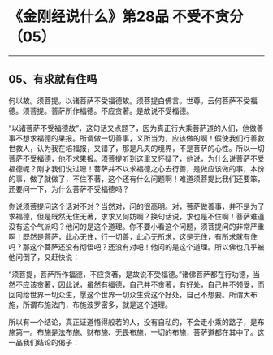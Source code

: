 # 《金刚经说什么》第28品 不受不贪分（05）

------

## 05、有求就有住吗

何以故。须菩提。以诸菩萨不受福德故。须菩提白佛言。世尊。云何菩萨不受福德。须菩提。菩萨所作福德。不应贪著。是故说不受福德。

“以诸菩萨不受福德故”，这句话又点题了，因为真正行大乘菩萨道的人们，他做善事不想求福德的果报。所谓做一切善事，义所当为，应该做的啊！假使我们行善救世救人，认为我在培福报，又错了，那是凡夫的境界，不是菩萨的心性。所以一切菩萨不受福德，他不求果报。须菩提听到这里又怀疑了，他说，为什么说菩萨不受福德呢？刚才我们说过嗯！菩萨并不以求福德之心去行善，是做应该做的事，本份的事，做了就做了，不住不著，这个还有什么问题啊！难道须菩提比我们还要笨，还要问一下，为什么菩萨不受福德吗？

你说须菩提问这个话对不对？当然对，问的很高明。对，菩萨做善事，并不是为了求福德，但是既然无住无著，求求又何妨啊？换句话说，求也是不住啊！菩萨难道没有这个气派吗？他问的是这个道理。你不要小看这个问题，须菩提问的非常严重啊！既然是菩萨，此心无住，行一切善，此心无所求，这是无住，有所求就有住吗？那这个菩萨还没有彻悟吧？还没有对吧！他问的是这个道理。所以佛也几乎被他问倒了，又赶快说：

“须菩提，菩萨所作福德，不应贪著，是故说不受福德。”诸佛菩萨都在行功德，当然不应该贪著，因此说，虽然有福德，自己并不贪著，有好处，自己并不领受，而回向给世界一切众生，愿这个世界一切众生受这个好处，自己不想要。所谓大布施，所谓布施法门，布施波罗密多，就是这个道理。

所以有一个结论，真正证道悟得般若的人，没有自私的，不会走小乘的路子，是布施第一。布施是法布施、财布施、无畏布施，一切的布施，菩萨道都在其中了。这一品我们结论的偈子：
